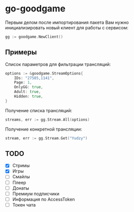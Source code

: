 # go-goodgame

Первым делом после импортирования пакета Вам нужно инициализировать новый клиент для работы с сервисом:
```go
gg := goodgame.NewClient()
```

## Примеры
Список параметров для фильтрации трансляций:
```go
options := &goodgame.StreamOptions{
    IDs: "27585,1141",
    Page: 1,
    OnlyGG: true,
    Adult: true,
    Hidden: true,
}
```

Получение списка трансляций:
```go
streams, err := gg.Stream.All(options)
```

Получение конкретной трансляции:
```go
stream, err := gg.Stream.Get("Yudzy")
```

## TODO
- [X] Стримы
- [X] Игры
- [ ] Смайлы
- [ ] Плеер
- [ ] Донаты
- [ ] Премиум подписчики
- [ ] Информация по AccessToken
- [ ] Токен чата